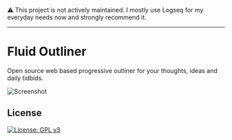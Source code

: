⚠️ This project is not actively maintained. I mostly use Logseq for my everyday needs now and strongly recommend it.

----

# Fluid Outliner

Open source web based progressive outliner for your thoughts, ideas and daily tidbids.

![Screenshot](https://github.com/fluid-notion/fluid-outliner/raw/master/assets/screenshot.png)

## License

[![License: GPL v3](https://www.gnu.org/graphics/gplv3-127x51.png)](https://www.gnu.org/licenses/gpl-3.0)

